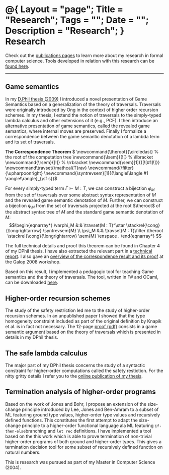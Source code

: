 @{
  Layout = "page";
  Title = "Research";
  Tags = "";
  Date = "";
  Description = "Research";
}
Research
========

Check out the [publications pages](publications.html) to learn more
about my research in formal computer science. Tools developed in
relation with this research can be [found here](tools.html).

------------------------------------------------------------------------

Game semantics
--------------

In my [D.Phil thesis (2009)](http://ora.ouls.ox.ac.uk/objects/uuid:537d45e0-01ac-4645-8aba-ce284ca02673) I introduced a novel presentation of Game
Semantics based on a generalization of the theory of traversals.
Traversals were originally introduced by Ong in the context of higher order recursion schemes.
In my thesis, I extend the notion of traversals to the simply-typed lambda calculus and other extensions of it (e.g., PCF).
I then introduce an alternative presentation of game semantics, called the revealed game semantics, where internal moves are preserved.
Finally I formalize a correspondence between the game semantic denotation
of a lambda term and its set of traversals.

**The Correspondence Theorem**
$ \newcommand{\theroot}{\circledast} % the root of the computation tree
 \newcommand{\lsem}{[\![} % \llbracket
  \newcommand{\rsem}{]\!]} % \rrbracket
  \newcommand{\sem}[1]{{[\![#1]\!]}}
  \newcommand\travset{\mathcal{T}rav}
  \newcommand{\filter}{\upharpoonright}
  \newcommand{\syntrevsem}[1]{{\langle\!\langle #1 \rangle\!\rangle}_{\sf s}}$

For every simply-typed term $\Gamma \vdash M :T$, we can construct a bijection $\varphi_M$ from the set of traversals over some abstract syntax representation
of $M$ and the revealed game semantic denotation of $M$. Further, we can construct a bijection $\psi_M$ from the set of traversals projected
at the root $\theroot$ of the abstract syntax tree of $M$ and the standard game semantic denotation of $M$:
$$\begin{eqnarray*}
 \varphi_M  &:& \travset(M : T)^\star \stackrel{\cong}{\longrightarrow} \syntrevsem{M} \\
 \psi_M  &:& \travset(M : T)\filter \theroot \stackrel{\cong}{\longrightarrow} \sem{M} \enspace .
\end{eqnarray*}
$$

The full technical details and proof this theorem can be found in Chapter 4 of my DPhil thesis.
I have also extracted the relevant part in a [technical report](APAL-localbeta.pdf).
I also gave an [overview of the correspondence result and its proof](galop08-slides.pdf) at the Galop 2008 workshop.

Based on this result, I implemented a pedagogic tool for teaching Game semantics and the theory of traversals.
The tool, written in F# and OCaml, can be downloaded [here](tools.html).


Higher-order recursion schemes
------------------------------

The study of the safety restriction led me to the study of higher-order
recursion schemes. In an unpublished paper I showed that the type
homogeneity constraint included as part of the original definition by
Knapik et al. is in fact not necessary. The 12-page [proof
(pdf)](safecpda.pdf) consists in a game semantic argument based on the
theory of traversals which is presented in details in my DPhil thesis.

The safe lambda calculus
------------------------

The major part of my DPhil thesis concerns the study of a syntactic constraint for higher-order
computations called the safety restiction.
For the nitty gritty details I refer you to the [online publication
of my thesis](http://william.famille-blum.org/research/publications.html).

Termination analysis of higher-order programs
---------------------------------------------

Based on the work of Jones and Bohr, I propose an extension of the
size-change principle introduced by Lee, Jones and Ben-Amram to a subset
of ML featuring ground type values, higher-order type values and
recursively defined functions. This constitutes the first attempt to
adapt the size-change principle to a higher-order functional language
ala ML featuring `if-then-else`branching and
`let rec` definitions. I have implemented a
tool based on the this work which is able to prove termination of
non-trivial higher-order programs of both ground and higher-order types.
This gives a termination decision tool for some subset of recursively
defined function on natural numbers.

 This is research was pursued as part of my Master in Computer Science
(2004).


